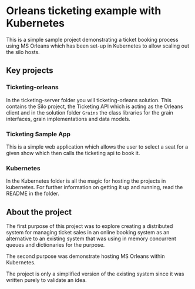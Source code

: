 # Orleans ticketing example with Kubernetes

This is a simple sample project demonstrating a ticket booking process using MS Orleans which has been set-up in Kubernetes to allow scaling out the silo hosts.

## Key projects

### Ticketing-orleans

In the ticketing-server folder you will ticketing-orleans solution. This contains the Silo project, the Ticketing API which is acting as the Orleans client and in the solution folder ```Grains``` the class libraries for the grain interfaces, grain implementations and data models.

### Ticketing Sample App

This is a simple web application which allows the user to select a seat for a given show which then calls the ticketing api to book it. 

### Kubernetes

In the Kubernetes folder is all the magic for hosting the projects in kubernetes. For further information on getting it up and running, read the README in the folder.

## About the project
The first purpose of this project was to explore creating a distributed system for managing ticket sales in an online booking system as an alternative to an existing system that was using in memory concurrent queues and dictionaries for the purpose.

The second purpose was demonstrate hosting MS Orleans within Kubernetes.

The project is only a simplified version of the existing system since it was written purely to validate an idea.

